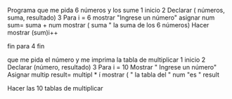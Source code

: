 Programa que me pida 6 números y los sume
1 inicio
2 Declarar ( números, suma, resultado)
3 Para i = 6 
  mostrar "Ingrese un número"
  asignar num
  sum= suma + num
  mostrar ( suma " la suma de los 6 números)
  Hacer mostrar (sum)i++ 

  fin para
4 fin


que me pida el número y me imprima la tabla de multiplicar 
1 inicio
2 Declarar (número, resultado)
3 Para i = 10
 Mostrar " Ingrese un número"
 Asignar multip 
 result= multipl * í
 mostrar ( " la tabla del " num "es " result
 
 
Hacer las 10 tablas de multiplicar 
